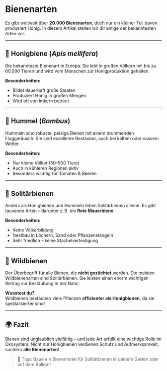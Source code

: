 # Bienenarten

Es gibt weltweit über **20.000 Bienenarten**, doch nur ein kleiner Teil davon produziert Honig. In diesem Artikel stellen wir dir einige der bekanntesten Arten vor.

---

## 🐝 Honigbiene (*Apis mellifera*)

Die bekannteste Bienenart in Europa. Sie lebt in großen Völkern mit bis zu 60.000 Tieren und wird vom Menschen zur Honigproduktion gehalten.

**Besonderheiten:**
- Bildet dauerhaft große Staaten
- Produziert Honig in großen Mengen
- Wird oft von Imkern betreut

---

## 🐝 Hummel (*Bombus*)

Hummeln sind robuste, pelzige Bienen mit einem brummenden Fluggeräusch. Sie sind exzellente Bestäuber, auch bei kaltem oder nassem Wetter.

**Besonderheiten:**
- Nur kleine Völker (50–500 Tiere)
- Auch in kühleren Regionen aktiv
- Besonders wichtig für Tomaten & Beeren

---

## 🐝 Solitärbienen

Anders als Honigbienen und Hummeln leben Solitärbienen alleine. Es gibt tausende Arten – darunter z. B. die **Rote Mauerbiene**.

**Besonderheiten:**
- Keine Völkerbildung
- Nestbau in Löchern, Sand oder Pflanzenstängeln
- Sehr friedlich – keine Stachelverteidigung

---

## 🐝 Wildbienen

Der Überbegriff für alle Bienen, die **nicht gezüchtet** werden. Die meisten Wildbienenarten sind Solitärbienen. Sie leisten einen enorm wichtigen Beitrag zur Bestäubung in der Natur.

**Wusstest du?**  
Wildbienen bestäuben viele Pflanzen **effizienter als Honigbienen**, da sie spezialisierter sind!

---

## 🌍 Fazit

Bienen sind unglaublich vielfältig – und jede Art erfüllt eine wichtige Rolle im Ökosystem. Nicht nur Honigbienen verdienen Schutz und Aufmerksamkeit, sondern **alle Bienenarten**!

> 🧠 Tipp: Baue ein Bienenhotel für Solitärbienen in deinem Garten oder auf dem Balkon!

